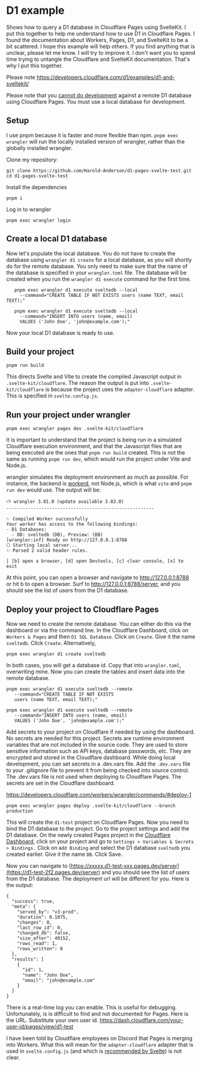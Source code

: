 # D1 example
Shows how to query a D1 database in Cloudflare Pages using SvelteKit. I put this together to help me understand how to use D1 in Cloudflare Pages.  I found the documentation about Workers, Pages, D1, and SvelteKit to be a bit scattered.  I hope this example will help others.  If you find anything that is unclear, please let me know.  I will try to improve it. I don't want you to spend time trying to untangle the Cloudflare and SvelteKit documentation.  That's why I put this together.

Please note https://developers.cloudflare.com/d1/examples/d1-and-sveltekit/

Please note that you [cannot do development](https://developers.cloudflare.com/d1/build-with-d1/local-development/) against a remote D1 database using Cloudflare Pages. You must use a local database for development.  

## Setup

I use pnpm because it is faster and more flexible than npm.  ``pnpm exec wrangler`` will run the locally installed version of wrangler, rather than the globally installed wrangler.

Clone my repository: 
```
git clone https://github.com/Harold-Anderson/d1-pages-svelte-test.git
cd d1-pages-svelte-test
```

Install the dependencies
```
pnpm i
```
Log in to wrangler

```
pnpm exec wrangler login
```

## Create a local D1 database

Now let's populate the local database.  You do not have to create the database using  ``wrangler d1 create`` for a local database, as you will shortly do for the remote database.  You only need to make sure that the name of the database is specified in your ``wrangler.toml`` file.  The database will be created when you run the ``wrangler d1 execute`` command for the first time.


``` 
   pnpm exec wrangler d1 execute sveltedb --local 
     --command="CREATE TABLE IF NOT EXISTS users (name TEXT, email TEXT);" 
```
```
   pnpm exec wrangler d1 execute sveltedb --local 
     --command="INSERT INTO users (name, email) 
     VALUES ('John Doe', 'john@example.com');"
```

Now your local D1 database is ready to use.  
## Build your project
``pnpm run build``

This directs Svelte and Vite to create the compiled Javascript output in  ``.svelte-kit/cloudflare``.  The reason the output is put into ``.svelte-kit/cloudflare`` is because the project uses the ``adapter-cloudflare`` adapter.  This is specified in ``svelte.config.js``.

## Run your project under wrangler
```
pnpm exec wrangler pages dev .svelte-kit/cloudflare
```

It is important to understand that the project is being run in a simulated Cloudflare execution environment, and that the Javascript files that are being executed are the ones that ``pnpm run build`` created.  This is not the same as running ``pnpm run dev``, which would run the project under Vite and Node.js.

wrangler simulates the deployment environment as much as possible.  For instance, the backend is [workerd](https://blog.cloudflare.com/workerd-open-source-workers-runtime/), not Node.js, which is what ``vite`` and ``pnpm run dev`` would use.  The output will be:

```
⛅️ wrangler 3.81.0 (update available 3.83.0)
-------------------------------------------------------

✨ Compiled Worker successfully
Your worker has access to the following bindings:
- D1 Databases:
  - DB: sveltedb (DB), Preview: (DB)
[wrangler:inf] Ready on http://127.0.0.1:8788
⎔ Starting local server...                                                                                                                                   
✨ Parsed 2 valid header rules.

│ [b] open a browser, [d] open Devtools, [c] clear console, [x] to exit  
```

At this point, you can open a browser and navigate to http://127.0.0.1:8788 or hit b to open a browser.
Surf to http://127.0.0.1:8788/server, and you should see the list of users from the D1 database.

## Deploy your project to Cloudflare Pages
Now we need to create the remote database.  You can either do this via the dashboard or via the command line. 
In the Cloudflare Dashboard, click on ``Workers & Pages`` and then ``D1 SQL Database``.  Click on ``Create``.  Give it the name ``sveltedb``.  Click ``Create``. 
Alternatively,

```
pnpm exec wrangler d1 create sveltedb
```

In both cases, you will get a database id.  Copy that into ``wrangler.toml``, overwriting mine. Now you can create the tables and insert data into the remote database.
```
pnpm exec wrangler d1 execute sveltedb --remote 
   --command="CREATE TABLE IF NOT EXISTS 
   users (name TEXT, email TEXT);" 
```
```
pnpm exec wrangler d1 execute sveltedb --remote 
   --command="INSERT INTO users (name, email) 
   VALUES ('John Doe', 'john@example.com');" 
```

Add secrets to your project on Cloudflare if needed by using the dashboard.  No secrets are needed for this project. Secrets are runtime environment variables that are not included in the source code.  They are used to store sensitive information such as API keys, database passwords, etc.  They are encrypted and stored in the Cloudflare dashboard. While doing local development, you can set secrets in a .dev.vars file.  Add the ``.dev.vars`` file to your .gitignore file to prevent it from being checked into source control.  The .dev.vars file is not used when deploying to Cloudflare Pages.  The secrets are set in the Cloudflare dashboard. 

https://developers.cloudflare.com/workers/wrangler/commands/#deploy-1

```
pnpm exec wrangler pages deploy .svelte-kit/cloudflare --branch production
```

This will create the `d1-test` project on Cloudflare Pages.  Now you need to bind the D1 database to the project.  Go to the project settings and add the D1 database.  On the newly created Pages project in the [Cloudflare Dashboard](https://d1-test-2f2.pages.dev/server), click on your project and go to ``Settings > Variables & Secrets > Bindings.``  Click on ``Add Binding`` and select the D1 database ``sveltedb`` you created earlier.  Give it the name ``DB``.  Click Save.

Now you can navigate to [https://xxxxx.d1-test-xxx.pages.dev/server](https://d1-test-2f2.pages.dev/server) and you should see the list of users from the D1 database.  The deployment url will be different for you.  Here is the output:

```
{
  "success": true,
  "meta": {
    "served_by": "v3-prod",
    "duration": 0.1875,
    "changes": 0,
    "last_row_id": 0,
    "changed_db": false,
    "size_after": 49152,
    "rows_read": 1,
    "rows_written": 0
  },
  "results": [
    {
      "id": 1,
      "name": "John Doe",
      "email": "john@example.com"
    }
  ]
}
```

There is a real-time log you can enable. This is useful for debugging.  Unfortunately, is is difficult to find and not documented for Pages.  Here is the URL.  Substitute your own user id. https://dash.cloudflare.com/your-user-id/pages/view/d1-test

I have been told by Cloudflare employees on Discord that Pages is merging into Workers.  What this will mean for the `adapter-cloudflare` adapter that is used in `svelte.config.js` (and which is [recommended by Svelte](https://svelte.dev/docs/kit/adapter-cloudflare)) is not clear. 